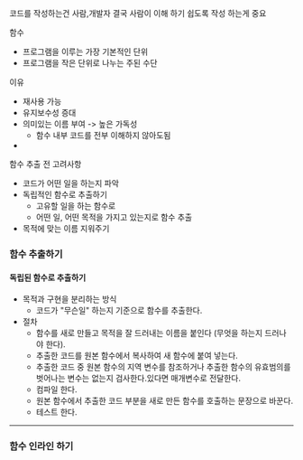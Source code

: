 
코드를 작성하는건 사람,개발자 결국 사람이 이해 하기 쉽도록 작성 하는게 중요

함수
- 프로그램을 이루는 가장 기본적인 단위
- 프로그램을 작은 단위로 나누는 주된 수단

이유
- 재사용 가능
- 유지보수성 증대
- 의미있는 이름 부여 -> 높은 가독성
	- 함수 내부 코드를 전부 이해하지 않아도됨
- 

함수 추출 전 고려사항
- 코드가 어떤 일을 하는지 파악
- 독립적인 함수로 추출하기
	- 고유할 일을 하는 함수로 
	- 어떤 일, 어떤 목적을 가지고 있는지로 함수 추출
- 목적에 맞는 이름 지워주기

### 함수 추출하기

#### 독립된 함수로 추출하기

- 목적과 구현을 분리하는 방식
	- 코드가 "무슨일" 하는지 기준으로 함수를 추출한다.
- 절차
	- 함수를 새로 만들고 목적을 잘 드러내는 이름을 붙인다 (무엇을 하는지 드러나야 한다).
	- 추출한 코드를 원본 함수에서 복사하여 새 함수에 붙여 넣는다.
	- 추출한 코드 중 원본 함수의 지역 변수를 참조하거나 추출한 함수의 유효범의를 벗어나는 변수는 없는지 검사한다.있다면 매개변수로 전달한다.
	- 컴파일 한다.
	- 원본 함수에서 추출한 코드 부분을 새로 만든 함수를 호출하는 문장으로 바꾼다.
	- 테스트 한다.
---
### 함수 인라인 하기
